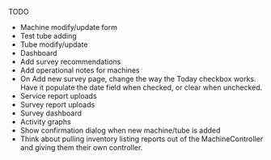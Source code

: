 TODO

* Machine modify/update form
* Test tube adding
* Tube modify/update
* Dashboard
* Add survey recommendations
* Add operational notes for machines
* On Add new survey page, change the way the Today checkbox works. Have it populate the date field when checked, or clear when unchecked.
* Service report uploads
* Survey report uploads
* Survey dashboard
* Activity graphs
* Show confirmation dialog when new machine/tube is added
* Think about pulling inventory listing reports out of the MachineController and giving them their own controller.
